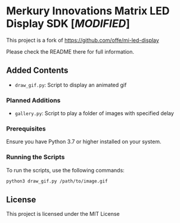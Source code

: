 # Merkury Innovations Matrix LED Display SDK [*MODIFIED*]

This project is a fork of https://github.com/offe/mi-led-display

Please check the README there for full information.

## Added Contents

- `draw_gif.py`: Script to display an animated gif

### Planned Additions

- `gallery.py`: Script to play a folder of images with specified delay

### Prerequisites

Ensure you have Python 3.7 or higher installed on your system. 

### Running the Scripts

To run the scripts, use the following commands:

```bash
python3 draw_gif.py /path/to/image.gif
```

## License

This project is licensed under the MIT License
